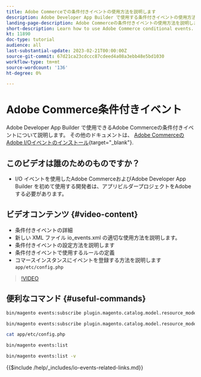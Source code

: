 ```yaml
---
title: Adobe Commerceでの条件付きイベントの使用方法を説明します
description: Adobe Developer App Builder で使用する条件付きイベントの使用方法を説明します。
landing-page-description: Adobe Commerceの条件付きイベントの使用方法を説明します。
short-description: Learn how to use Adobe Commerce conditional events.
kt: 11890
doc-type: tutorial
audience: all
last-substantial-update: 2023-02-21T00:00:00Z
source-git-commit: 67d21ca23cdccc87cdeed4a08a3ebb48e5bd1030
workflow-type: tm+mt
source-wordcount: '136'
ht-degree: 0%

---
```



# Adobe Commerce条件付きイベント

Adobe Developer App Builder で使用できるAdobe Commerceの条件付きイベントについて説明します。 その他のドキュメントは、 [Adobe CommerceのAdobe I/Oイベントのインストール](https://developer.adobe.com/commerce/events/get-started/conditional-events/){target="_blank"}.

## このビデオは誰のためのものですか？

* I/O イベントを使用したAdobe CommerceおよびAdobe Developer App Builder を初めて使用する開発者は、アプリビルダープロジェクトをAdobeする必要があります。

## ビデオコンテンツ {#video-content}

* 条件付きイベントの詳細
* 新しい XML ファイル io_events.xml の適切な使用方法を説明します。
* 条件付きイベントの設定方法を説明します
* 条件付きイベントで使用するルールの定義
* コマースインスタンスにイベントを登録する方法を説明します `app/etc/config.php`

>[!VIDEO](https://video.tv.adobe.com/v/3415806)

## 便利なコマンド {#useful-commands}

```bash
bin/magento events:subscribe plugin.magento.catalog.model.resource_model.product.save --fields=sku --fields=qty --fields=category_id

bin/magento events:subscribe plugin.magento.catalog.model.resource_model.product.save_low_stock --parent=plugin.magento.catalog.model.resource_model.product.save --fields=sku --fields=qty --fields=category_id --rules="qty|lessThan|20" --rules="category_id|in|3,4,5"

cat app/etc/config.php

bin/magento events:list

bin/magento events:list -v
```

{{$include /help/_includes/io-events-related-links.md}}
